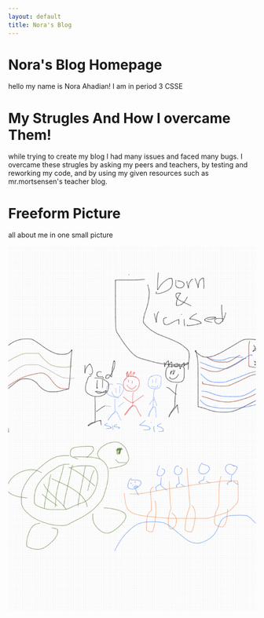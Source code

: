 ```yaml
---
layout: default
title: Nora's Blog
---
```


# Nora's Blog Homepage

hello my name is Nora Ahadian! I am in period 3 CSSE

# My Strugles And How I overcame Them!

while trying to create my blog I had many issues and faced many bugs.  I overcame these strugles by asking my peers and teachers, by testing and reworking my code, and by using my given resources such as mr.mortsensen's teacher blog.

# Freeform Picture
all about me in one small picture

<img src="images/freeform.jpg">